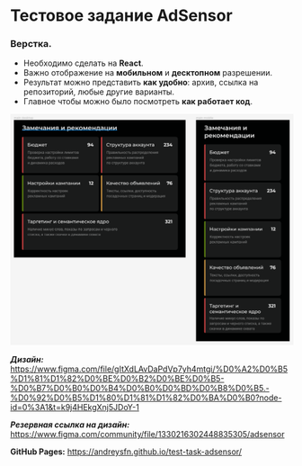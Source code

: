 # Тестовое задание AdSensor

### Верстка. 
- Необходимо сделать на **React**.
- Важно отображение на **мобильном** и **десктопном** разрешении.
- Результат можно представить **как удобно**: архив, ссылка на репозиторий, любые другие варианты.
- Главное чтобы можно было посмотреть **как работает код**.

![img.png](img.png)

_**Дизайн:**_ https://www.figma.com/file/gItXdLAvDaPdVp7yh4mtgi/%D0%A2%D0%B5%D1%81%D1%82%D0%BE%D0%B2%D0%BE%D0%B5-%D0%B7%D0%B0%D0%B4%D0%B0%D0%BD%D0%B8%D0%B5.-%D0%92%D0%B5%D1%80%D1%81%D1%82%D0%BA%D0%B0?node-id=0%3A1&t=k9j4HEkgXnj5JDoY-1

_**Резервная ссылка на дизайн:**_ https://www.figma.com/community/file/1330216302448835305/adsensor

**GitHub Pages:** https://andreysfn.github.io/test-task-adsensor/

